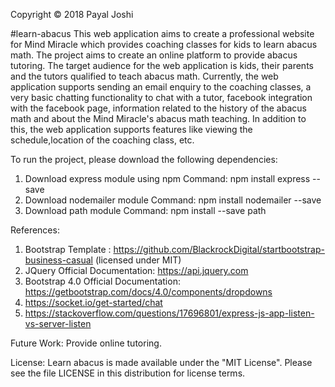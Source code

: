Copyright © 2018 Payal Joshi

#learn-abacus
This web application aims to create a professional website for Mind Miracle which provides coaching classes for kids to learn abacus math. 
The project aims to create an online platform to provide abacus tutoring. The target audience for the web application is kids, their parents and the tutors qualified to teach abacus math.
Currently, the web application supports sending an email enquiry to the coaching classes, a very basic chatting functionality to chat with a tutor, facebook integration with the facebook page, information related to the history of the abacus math and about the Mind Miracle's abacus math teaching.
In addition to this, the web application supports features like viewing the schedule,location of the coaching class, etc.


To run the project, please download the following dependencies:
1. Download express module using npm 
	Command: npm install express --save
2. Download nodemailer module
	Command: npm install nodemailer --save
3. Download path module
	Command:  npm install --save path


References:
1. Bootstrap Template : https://github.com/BlackrockDigital/startbootstrap-business-casual (licensed under MIT)
2. JQuery Official Documentation: https://api.jquery.com
3. Bootstrap 4.0 Official Documentation: https://getbootstrap.com/docs/4.0/components/dropdowns
4. https://socket.io/get-started/chat
5. https://stackoverflow.com/questions/17696801/express-js-app-listen-vs-server-listen

Future Work:
Provide online tutoring.

License:
Learn abacus is made available under the "MIT License". Please see the file LICENSE in this distribution for license terms.


